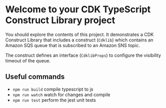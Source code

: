 # Welcome to your CDK TypeScript Construct Library project

You should explore the contents of this project. It demonstrates a CDK Construct Library that includes a construct (`Cdklib`)
which contains an Amazon SQS queue that is subscribed to an Amazon SNS topic.

The construct defines an interface (`CdklibProps`) to configure the visibility timeout of the queue.

## Useful commands

* `npm run build`   compile typescript to js
* `npm run watch`   watch for changes and compile
* `npm run test`    perform the jest unit tests
